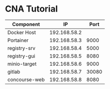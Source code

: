 # CNA Tutorial


| Component     | IP           | Port  |
| ------------- |------------  | ----- |
| Docker Host   | 192.168.58.2 |       |
| Portainer     | 192.168.58.3 | 9000  |
| registry-srv  | 192.168.58.4 | 5000  |
| registry-gui  | 192.168.58.5 | 8080  |
| minio-target  | 192.168.58.6 | 9000  |
| gitlab        | 192.168.58.7 | 30080 |
| concourse-web | 192.168.58.8 | 8080  |
